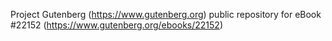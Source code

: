 Project Gutenberg (https://www.gutenberg.org) public repository for eBook #22152 (https://www.gutenberg.org/ebooks/22152)
